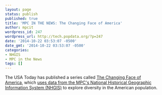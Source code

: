 ```yaml
---
layout: page
status: publish
published: true
title: 'MPC IN THE NEWS: The Changing Face of America'
author: mpcit
wordpress_id: 247
wordpress_url: http://tech.popdata.org/?p=247
date: '2014-10-22 03:53:07 -0500'
date_gmt: '2014-10-22 03:53:07 -0500'
categories:
- NHGIS
- MPC in the News
tags: []
---
```

The USA Today has published a series called <a href="http://www.usatoday.com/topic/c9aea8ab-939a-4e71-b601-fe7164498251/the-changing-face-of-america/">The Changing Face of America</a>, which <a href="xhttp://www.usatoday.com/story/news/nation/2014/10/21/diversity-index-data-how-we-did-report/17432103/?utm_source=feedblitz&amp;utm_medium=FeedBlitzRss&amp;utm_campaign=usatoday-newstopstories">uses data from the MPC's National Historical Geographic Information System (NHGIS)</a> to explore diversity in the American population.

